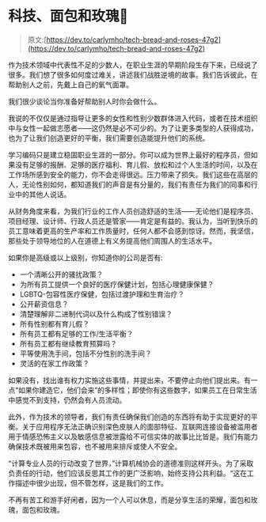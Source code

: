 # 科技、面包和玫瑰🌹

> 原文:[https://dev.to/carlymho/tech-bread-and-roses-47g2](https://dev.to/carlymho/tech-bread-and-roses-47g2)

作为技术领域中代表性不足的少数人，在职业生涯的早期阶段生存下来，已经说了很多。我们想了很多如何度过难关，讲述我们战胜逆境的故事。我们告诉彼此，在帮助别人之前，先戴上自己的氧气面罩。

我们很少谈论当你准备好帮助别人时你会做什么。

我说的不仅仅是通过指导让更多的女性和性别少数群体进入代码，或者在技术组织中与女性一起做志愿者——这仍然是必不可少的。为了让更多类型的人获得成功，也为了让我们创造更好的平衡，我们需要创造能提升他们的系统。

学习编码只是建立稳固职业生涯的一部分。你可以成为世界上最好的程序员，但如果没有足够的报酬、足够的医疗福利、育儿假、放松和过个人生活的时间，以及在工作场所感到安全的能力，你不会走得很远。压力带来了损失。我们这些在高层的人，无论性别如何，都知道我们的声音是有分量的，我们有责任为我们的同事和行业中的其他人说话。

从财务角度来看，为我们行业的工作人员创造舒适的生活——无论他们是程序员、项目经理、设计师、行政人员还是管家——肯定是有益的。我认为，当听到快乐的员工意味着更高的生产率和工作质量时，任何人都不会感到惊讶。然而，我坚信，那些处于领导地位的人在道德上有义务提高他们周围人的生活水平。

如果你是高级或以上级别，你知道你的公司是否有:

*   一个清晰公开的骚扰政策？
*   为所有员工提供一个良好的医疗保健计划，包括心理健康保健？
*   LGBTQ-包容性医疗保健，包括过渡护理和生育治疗？
*   公开薪资信息？
*   清楚理解非二进制代词以及什么构成了性别错误？
*   所有性别都有育儿假？
*   所有员工都有足够的工作/生活平衡？
*   所有员工都有继续教育预算吗？
*   平等使用洗手间，包括不分性别的洗手间？
*   灵活的在家工作政策？

如果没有，找出谁有权力实施这些事情，并提出来，不要停止向他们提出来。有一点“如果你建造它，他们会来”的多样性；即使你有这些数字，如果员工在日常生活中感觉不到支持，仍然会有人员流动。

此外，作为技术的领导者，我们有责任确保我们创造的东西将有助于实现更好的平衡。关于应用程序无法正确识别深色皮肤人的面部特征、互联网连接设备被滥用者用于情感恐怖主义以及敏感信息被泄露给不可信实体的故事比比皆是。我们有能力确保技术既被用来包容，也不被用来排斥或使人不安全。

“计算专业人员的行动改变了世界，”计算机械协会的道德准则这样开头。为了采取负责任的行动，他们应该反思其工作的更广泛影响，始终支持公共利益。“这在工作描述中很少出现，但不管怎样，这是我们的工作。

不再有苦工和游手好闲者，因为一个人可以休息，而是分享生活的荣耀，面包和玫瑰，面包和玫瑰。